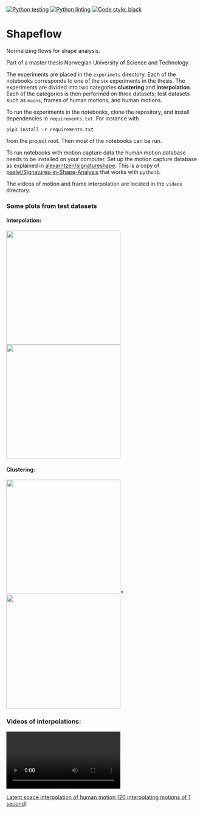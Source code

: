 [![Python testing](https://github.com/alexarntzen/shapeflow/workflows/Python%20testing/badge.svg)](https://github.com/alexarntzen/shapeflow/actions/workflows/python_test.yml)
[![Python linting](https://github.com/alexarntzen/shapeflow/workflows/Python%20linting/badge.svg)](https://github.com/alexarntzen/shapeflow/actions/workflows/python_lint.yml)
[![Code style: black](https://img.shields.io/badge/code%20style-black-000000.svg)](https://github.com/psf/black)

# Shapeflow

Normalizing flows for shape analysis.

Part of a master thesis Norwegian University of Science and Technology.

The experiments are placed in the `experimets` directory. Each of the notebooks corresponds to one of the six experiments in the thesis. The experiments are divided into two categories **clustering** and **interpolation**. Each of the categories is then performed on three datasets; test datasets such as `moons`, frames of human motions, and human motions.

To run the experiments in the notebooks, clone the repository, and install dependencies in `requirements.txt`. For instance with

    pip3 install -r requirements.txt 

from the project root. Then most of the notebooks can be run. 

To run notebooks with motion capture data the human motion database needs to be installed on your computer. Set up the motion capture database as explained in [alexarntzen/signatureshape](https://github.com/alexarntzen/signatureshape). This is a copy of [paalel/Signatures-in-Shape-Analysis](https://github.com/paalel/Signatures-in-Shape-Analysis) that works with `python3`.


The videos of motion and frame interpolation are located in the `videos` directory.
### Some plots from test datasets



#### Interpolation:

<img src="https://user-images.githubusercontent.com/48533802/177403355-4966270f-17c7-49ef-80fc-66b94f13cf8d.png" height="300"><img src="https://user-images.githubusercontent.com/48533802/177406299-200e43d2-52fb-43bb-9100-31891720a96e.png" height="300">

#### Clustering:

<img src="https://user-images.githubusercontent.com/48533802/177405389-0b98c4cd-db26-4c33-89cc-fef88842bc57.png" height="300"><<img src="https://user-images.githubusercontent.com/48533802/177405811-c636b0d3-8592-45f4-b8bd-aaf855eddefb.png" height="300">


### Videos of interpolations:

![Latent space interpolation of human frames (20 interpolation frames)](https://raw.githubusercontent.com/alexarntzen/shapeflow/main/videos/feature_interpolation_frame.mp4)

[Latent space interpolation of human motion (20 interpolating motions of 1 second)]( https://raw.githubusercontent.com/alexarntzen/shapeflow/main/videos/feature_interpolation_motion.mp4)





